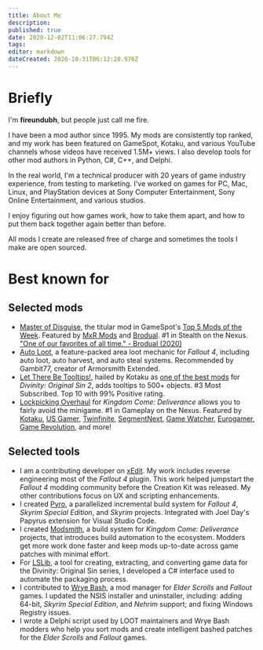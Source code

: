 ```yaml
---
title: About Me
description: 
published: true
date: 2020-12-02T11:06:27.794Z
tags: 
editor: markdown
dateCreated: 2020-10-31T06:12:28.976Z
---
```


# Briefly

I'm **fireundubh**, but people just call me fire.

I have been a mod author since 1995. My mods are consistently top ranked, and my work has been featured on GameSpot, Kotaku, and various YouTube channels whose videos have received 1.5M+ views. I also develop tools for other mod authors in Python, C#, C++, and Delphi.

In the real world, I'm a technical producer with 20 years of game industry experience, from testing to marketing. I've worked on games for PC, Mac, Linux, and PlayStation devices at Sony Computer Entertainment, Sony Online Entertainment, and various studios.

I enjoy figuring out how games work, how to take them apart, and how to put them back together again better than before.

All mods I create are released free of charge and sometimes the tools I make are open sourced.


# Best known for


## Selected mods

- [Master of Disguise](https://www.nexusmods.com/skyrimspecialedition/mods/9959), the titular mod in GameSpot's [Top 5 Mods of the Week](https://youtu.be/QZxRm1EcbQ4?t=8m14s). Featured by [MxR Mods](https://www.youtube.com/watch?v=69e7xcYw-G4) and [Brodual](https://www.youtube.com/embed/ATGNFDgNT-A). #1 in Stealth on the Nexus. ["One of our favorites of all time." - Brodual (2020)](https://www.youtube.com/watch?v=mSKtezWD8w4&t=7m01s)
- [Auto Loot](https://www.nexusmods.com/fallout4/mods/27719), a feature-packed area loot mechanic for *Fallout 4*, including auto loot, auto harvest, and auto steal systems. Recommended by Gambit77, creator of Armorsmith Extended.
- [Let There Be Tooltips!](https://steamcommunity.com/sharedfiles/filedetails/?id=1506230499), hailed by Kotaku as [one of the best mods](https://steamed.kotaku.com/the-best-mods-for-divinity-original-sin-2-1822247638) for *Divinity: Original Sin 2*, adds tooltips to 500+ objects. #3 Most Subscribed. Top 10 with 99% Positive rating.
- [Lockpicking Overhaul](https://www.nexusmods.com/kingdomcomedeliverance/mods/3) for *Kingdom Come: Deliverance* allows you to fairly avoid the minigame. #1 in Gameplay on the Nexus. Featured by [Kotaku](https://kotaku.com/the-best-kingdom-come-deliverance-mods-1823789025), [US Gamer](https://www.usgamer.net/articles/lockpicking-mod-for-kingdom-come-deliverance-soothes-angry-players), [Twinfinite](http://twinfinite.net/2018/02/kingdom-come-deliverance-best-mods/2/), [SegmentNext](https://segmentnext.com/2018/02/20/best-kingdom-come-deliverance-mods/), [Game Watcher](https://www.gamewatcher.com/news/2018-16-02-the-best-kingdom-come-deliverance-mods), [Eurogamer](http://www.eurogamer.pl/articles/2018-02-14-kingdom-come-deliverance-otwieranie-zamkow-wytrychy), [Game Revolution](http://www.gamerevolution.com/guides/370717-best-kingdom-come-deliverance-mods-must-add-ons-medieval-adventure), and more!


## Selected tools

- I am a contributing developer on [xEdit](https://github.com/TES5Edit/TES5Edit). My work includes reverse engineering most of the *Fallout 4* plugin. This work helped jumpstart the *Fallout 4* modding community before the Creation Kit was released. My other contributions focus on UX and scripting enhancements.
- I created [Pyro](https://github.com/fireundubh/pyro), a parallelized incremental build system for *Fallout 4*, *Skyrim Special Edition*, and *Skyrim* projects. Integrated with Joel Day's Papyrus extension for Visual Studio Code.
- I created [Modsmith](https://github.com/fireundubh/modsmith), a build system for *Kingdom Come: Deliverance* projects, that introduces build automation to the ecosystem. Modders get more work done faster and keep mods up-to-date across game patches with minimal effort.
- For [LSLib](https://github.com/Norbyte/lslib), a tool for creating, extracting, and converting game data for the Divinity: Original Sin series, I developed a C# interface used to automate the packaging process.
- I contributed to [Wrye Bash](https://github.com/wrye-bash/wrye-bash), a mod manager for *Elder Scrolls* and *Fallout* games. I updated the NSIS installer and uninstaller, including: adding 64-bit, *Skyrim Special Edition*, and *Nehrim* support; and fixing Windows Registry issues.
- I wrote  a Delphi script used by LOOT maintainers and Wrye Bash modders who help you sort mods and create intelligent bashed patches for the *Elder Scrolls* and *Fallout* games.